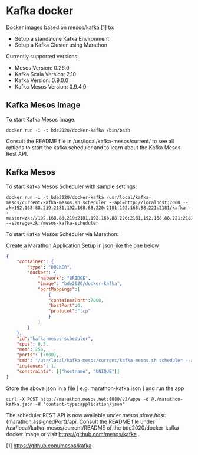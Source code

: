 # Kafka docker

Docker images based on mesos/kafka [1] to:
* Setup a standalone Kafka Environment
* Setup a Kafka Cluster using Marathon 

Currently supported versions:
* Mesos Version: 0.26.0
* Kafka Scala Version: 2.10
* Kafka Version: 0.9.0.0
* Kafka Mesos Version: 0.9.4.0


## Kafka Mesos Image
To start Kafka Mesos Image:

    docker run -i -t bde2020/docker-kafka /bin/bash

Consult the README file in /usr/local/kafka-mesos/current/ to see all options to start the kafka scheduler and to learn about the Kafka Mesos Rest API.


## Kafka Mesos 
To start Kafka Mesos Scheduler with sample settings:
    
    docker run -i -t bde2020/docker-kafka /usr/local/kafka-mesos/current/kafka-mesos.sh scheduler --api=http://localhost:7000 --zk=192.168.88.219:2181,192.168.88.220:2181,192.168.88.221:2181/kafka --master=zk://192.168.88.219:2181,192.168.88.220:2181,192.168.88.221:2181/mesos --storage=zk:/mesos-kafka-scheduler

To start Kafka Mesos Scheduler via Marathon:

Create a Marathon Application Setup in json like the one below
```json
{
    "container": {
        "type": "DOCKER",
        "docker": {
            "network": "BRIDGE",
            "image": "bde2020/docker-kafka",
            "portMappings":[
                {
                "containerPort":7000,
                "hostPort":0,
                "protocol":"tcp"
                }
            ]
        }
    },
    "id":"kafka-mesos-scheduler",
    "cpus": 0.5,
    "mem": 256,
    "ports": [7000],
    "cmd": "/usr/local/kafka-mesos/current/kafka-mesos.sh scheduler --api=http://$HOSTNAME:7000 --zk=192.168.88.219:2181,192.168.88.220:2181,192.168.88.221:2181/kafka --master=zk://192.168.88.219:2181,192.168.88.220:2181,192.168.88.221:2181/mesos --storage=zk:/mesos-kafka-scheduler",
    "instances": 1,
    "constraints": [["hostname", "UNIQUE"]]
}
```
Store the above json in a file [ e.g. marathon-kafka.json ] and run the app 

    curl -X POST http://marathon.mesos.net:8080/v2/apps -d @./marathon-kafka.json -H "content-type:application/json"

The scheduler REST API is now available under ${mesos.slave.host}:${marathon.assignedPort}/api. Consult the README file under /usr/local/kafka-mesos/current/README of the bde2020/docker-kafka docker image or visit https://github.com/mesos/kafka .

[1] https://github.com/mesos/kafka

